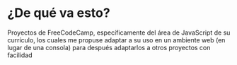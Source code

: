 # ¿De qué va esto?

Proyectos de FreeCodeCamp, específicamente del área de JavaScript de su currículo, los cuales me propuse adaptar a su uso en un ambiente web (en lugar de una consola) para después adaptarlos a otros proyectos con facilidad